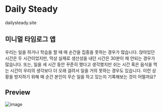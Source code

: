 # Daily Steady
dailysteady.site

## 미니멀 타임로그 앱
우리는 일을 하거나 학습을 할 때 매 순간을 집중을 못하는 경우가 많습니다. 앉아있던 시간은 두 시간이었지만, 막상 실제로 생산성을 내던 시간은 30분이 채 안되는 경우가 많습니다. 또는, 일을 세 시간 동안 꾸준히 했다고 생각했지만 쉬는 시간 혹은 음식을 먹는 시간이 우리의 생각보다 더 오래 걸려서 일을 거의 못하는 경우도 있습니다. 이런 상황을 방지하기 위해 매 순간 본인이 무슨 일을 하고 있는지 기록해보는 것이 어떨까요?

## Preview
![image](https://github.com/RetepMil/dailySteady-client/assets/24950961/ac646a73-e2e8-4fc4-8051-a91478d7b8d4)
